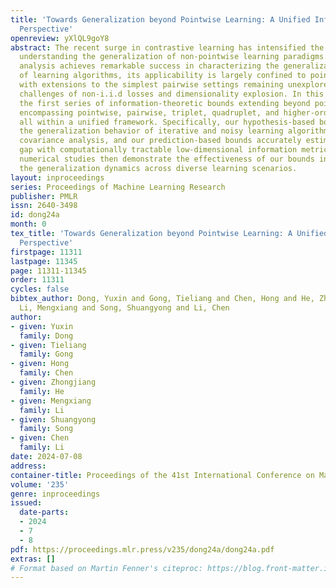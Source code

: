 ```yaml
---
title: 'Towards Generalization beyond Pointwise Learning: A Unified Information-theoretic
  Perspective'
openreview: yXlQL9goY8
abstract: The recent surge in contrastive learning has intensified the interest in
  understanding the generalization of non-pointwise learning paradigms. While information-theoretic
  analysis achieves remarkable success in characterizing the generalization behavior
  of learning algorithms, its applicability is largely confined to pointwise learning,
  with extensions to the simplest pairwise settings remaining unexplored due to the
  challenges of non-i.i.d losses and dimensionality explosion. In this paper, we develop
  the first series of information-theoretic bounds extending beyond pointwise scenarios,
  encompassing pointwise, pairwise, triplet, quadruplet, and higher-order scenarios,
  all within a unified framework. Specifically, our hypothesis-based bounds elucidate
  the generalization behavior of iterative and noisy learning algorithms via gradient
  covariance analysis, and our prediction-based bounds accurately estimate the generalization
  gap with computationally tractable low-dimensional information metrics. Comprehensive
  numerical studies then demonstrate the effectiveness of our bounds in capturing
  the generalization dynamics across diverse learning scenarios.
layout: inproceedings
series: Proceedings of Machine Learning Research
publisher: PMLR
issn: 2640-3498
id: dong24a
month: 0
tex_title: 'Towards Generalization beyond Pointwise Learning: A Unified Information-theoretic
  Perspective'
firstpage: 11311
lastpage: 11345
page: 11311-11345
order: 11311
cycles: false
bibtex_author: Dong, Yuxin and Gong, Tieliang and Chen, Hong and He, Zhongjiang and
  Li, Mengxiang and Song, Shuangyong and Li, Chen
author:
- given: Yuxin
  family: Dong
- given: Tieliang
  family: Gong
- given: Hong
  family: Chen
- given: Zhongjiang
  family: He
- given: Mengxiang
  family: Li
- given: Shuangyong
  family: Song
- given: Chen
  family: Li
date: 2024-07-08
address:
container-title: Proceedings of the 41st International Conference on Machine Learning
volume: '235'
genre: inproceedings
issued:
  date-parts:
  - 2024
  - 7
  - 8
pdf: https://proceedings.mlr.press/v235/dong24a/dong24a.pdf
extras: []
# Format based on Martin Fenner's citeproc: https://blog.front-matter.io/posts/citeproc-yaml-for-bibliographies/
---
```

